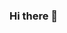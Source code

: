 ### Hi there 👋

<a href=[http://localhost:3000](http://localhost:3000)><i class="fa-brands fa-github"></i></a>
